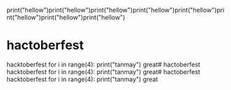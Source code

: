 print("hellow")print("hellow")print("hellow")print("hellow")print("hellow")print("hellow")print("hellow")print("hellow")
# hactoberfest
hacktoberfest
for i in range(4):
print("tanmay")
great# hactoberfest
hacktoberfest
for i in range(4):
print("tanmay")
great# hactoberfest
hacktoberfest
for i in range(4):
print("tanmay")
great

